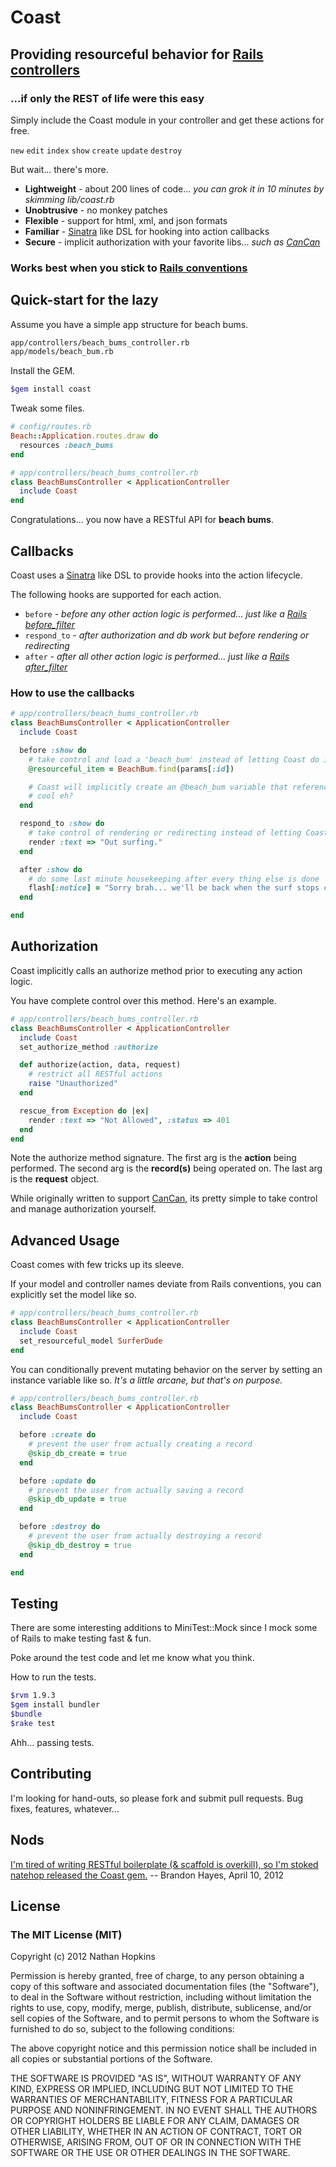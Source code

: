 # Coast

## Providing resourceful behavior for [Rails controllers](http://guides.rubyonrails.org/action_controller_overview.html)

### ...if only the REST of life were this easy

Simply include the Coast module in your controller and get these actions for free.

`new` `edit` `index` `show` `create` `update` `destroy`

But wait... there's more.

* **Lightweight** - about 200 lines of code... *you can grok it in 10 minutes by skimming lib/coast.rb*
* **Unobtrusive** - no monkey patches
* **Flexible** - support for html, xml, and json formats
* **Familiar** - [Sinatra](http://www.sinatrarb.com/) like DSL for hooking into action callbacks
* **Secure** - implicit authorization with your favorite libs... *such as [CanCan](https://github.com/ryanb/cancan)*

### Works best when you stick to [Rails conventions](http://guides.rubyonrails.org/getting_started.html)

## Quick-start for the lazy

Assume you have a simple app structure for beach bums.

```bash
app/controllers/beach_bums_controller.rb
app/models/beach_bum.rb
```

Install the GEM.

```bash
$gem install coast
```

Tweak some files.

```ruby
# config/routes.rb
Beach::Application.routes.draw do
  resources :beach_bums
end
```

```ruby
# app/controllers/beach_bums_controller.rb
class BeachBumsController < ApplicationController
  include Coast
end
```

Congratulations... you now have a RESTful API for **beach bums**.

## Callbacks

Coast uses a [Sinatra](http://www.sinatrarb.com/) like DSL to provide hooks into the action lifecycle.

The following hooks are supported for each action.

* `before` *- before any other action logic is performed... just like a [Rails before_filter](http://guides.rubyonrails.org/action_controller_overview.html#filters)*
* `respond_to` *- after authorization and db work but before rendering or redirecting*
* `after` *- after all other action logic is performed... just like a [Rails after_filter](http://guides.rubyonrails.org/action_controller_overview.html#filters)*

### How to use the callbacks

```ruby
# app/controllers/beach_bums_controller.rb
class BeachBumsController < ApplicationController
  include Coast

  before :show do
    # take control and load a 'beach_bum' instead of letting Coast do it for us
    @resourceful_item = BeachBum.find(params[:id])

    # Coast will implicitly create an @beach_bum variable that references @resourceful_item
    # cool eh?
  end

  respond_to :show do
    # take control of rendering or redirecting instead of letting Coast do it for us
    render :text => "Out surfing."
  end

  after :show do
    # do some last minute housekeeping after every thing else is done
    flash[:notice] = "Sorry brah... we'll be back when the surf stops crackin'"
  end

end
```

## Authorization

Coast implicitly calls an authorize method prior to executing any action logic.

You have complete control over this method. Here's an example.

```ruby
# app/controllers/beach_bums_controller.rb
class BeachBumsController < ApplicationController
  include Coast
  set_authorize_method :authorize

  def authorize(action, data, request)
    # restrict all RESTful actions
    raise "Unauthorized"
  end

  rescue_from Exception do |ex|
    render :text => "Not Allowed", :status => 401
  end
end
```

Note the authorize method signature. The first arg is the **action** being performed. The second arg is the **record(s)** being operated on. The last arg is the **request** object.

While originally written to support [CanCan](https://github.com/ryanb/cancan), its pretty simple to take control and manage authorization yourself.

## Advanced Usage

Coast comes with few tricks up its sleeve.

If your model and controller names deviate from Rails conventions, you can explicitly set the model like so.

```ruby
# app/controllers/beach_bums_controller.rb
class BeachBumsController < ApplicationController
  include Coast
  set_resourceful_model SurferDude
end
```

You can conditionally prevent mutating behavior on the server by setting an instance variable like so. *It's a little arcane, but that's on purpose.*

```ruby
# app/controllers/beach_bums_controller.rb
class BeachBumsController < ApplicationController
  include Coast

  before :create do
    # prevent the user from actually creating a record
    @skip_db_create = true
  end

  before :update do
    # prevent the user from actually saving a record
    @skip_db_update = true
  end

  before :destroy do
    # prevent the user from actually destroying a record
    @skip_db_destroy = true
  end

end
```

## Testing

There are some interesting additions to MiniTest::Mock since I mock some of Rails to make testing fast & fun.

Poke around the test code and let me know what you think.

How to run the tests.

```bash
$rvm 1.9.3
$gem install bundler
$bundle
$rake test
```

Ahh... passing tests.

## Contributing

I'm looking for hand-outs, so please fork and submit pull requests. Bug fixes, features, whatever...

## Nods

[I'm tired of writing RESTful boilerplate (& scaffold is overkill), so I'm stoked natehop released the Coast gem.](https://twitter.com/tehviking/status/189739333857710080)
-- Brandon Hayes, April 10, 2012

## License

### The MIT License (MIT)
Copyright (c) 2012 Nathan Hopkins

Permission is hereby granted, free of charge, to any person obtaining a copy of this software and associated documentation files (the "Software"), to deal in the Software without restriction, including without limitation the rights to use, copy, modify, merge, publish, distribute, sublicense, and/or sell copies of the Software, and to permit persons to whom the Software is furnished to do so, subject to the following conditions:

The above copyright notice and this permission notice shall be included in all copies or substantial portions of the Software.

THE SOFTWARE IS PROVIDED "AS IS", WITHOUT WARRANTY OF ANY KIND, EXPRESS OR IMPLIED, INCLUDING BUT NOT LIMITED TO THE WARRANTIES OF MERCHANTABILITY, FITNESS FOR A PARTICULAR PURPOSE AND NONINFRINGEMENT. IN NO EVENT SHALL THE AUTHORS OR COPYRIGHT HOLDERS BE LIABLE FOR ANY CLAIM, DAMAGES OR OTHER LIABILITY, WHETHER IN AN ACTION OF CONTRACT, TORT OR OTHERWISE, ARISING FROM, OUT OF OR IN CONNECTION WITH THE SOFTWARE OR THE USE OR OTHER DEALINGS IN THE SOFTWARE.
